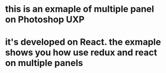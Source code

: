 <h1>this is an exmaple of multiple panel on Photoshop UXP<h1>
<p>it's developed on React. the exmaple shows you how use redux and react on multiple panels</p>